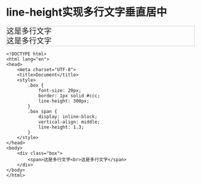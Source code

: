 # line-height实现多行文字垂直居中 #


<html lang="en">
<head>
	<meta charset="UTF-8">
	<title>Document</title>
	<style>
		.box {
			font-size: 20px;
			border: 1px solid #ccc;
			line-height: 300px;
		}
		.box span {
			display: inline-block;
			vertical-align: middle;
			line-height: 1.3;
		}
	</style>
</head>
<body>
	<div class="box">
		<span>这是多行文字<br>这是多行文字</span>
	</div>
</body>
</html>




	<!DOCTYPE html>
	<html lang="en">
	<head>
		<meta charset="UTF-8">
		<title>Document</title>
		<style>
			.box {
				font-size: 20px;
				border: 1px solid #ccc;
				line-height: 300px;
			}
			.box span {
				display: inline-block;
				vertical-align: middle;
				line-height: 1.3;
			}
		</style>
	</head>
	<body>
		<div class="box">
			<span>这是多行文字<br>这是多行文字</span>
		</div>
	</body>
	</html>